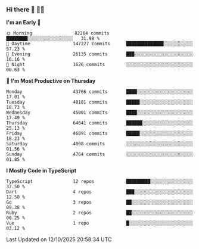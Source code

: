 ### Hi there 👋 🧑‍💻



<!--START_SECTION:waka-->
**I'm an Early 🐤** 

```text
🌞 Morning                82264 commits       ████████░░░░░░░░░░░░░░░░░   31.98 % 
🌆 Daytime                147227 commits      ██████████████░░░░░░░░░░░   57.23 % 
🌃 Evening                26135 commits       ███░░░░░░░░░░░░░░░░░░░░░░   10.16 % 
🌙 Night                  1626 commits        ░░░░░░░░░░░░░░░░░░░░░░░░░   00.63 % 
```
📅 **I'm Most Productive on Thursday** 

```text
Monday                   43766 commits       ████░░░░░░░░░░░░░░░░░░░░░   17.01 % 
Tuesday                  48181 commits       █████░░░░░░░░░░░░░░░░░░░░   18.73 % 
Wednesday                45001 commits       ████░░░░░░░░░░░░░░░░░░░░░   17.49 % 
Thursday                 64641 commits       ██████░░░░░░░░░░░░░░░░░░░   25.13 % 
Friday                   46891 commits       █████░░░░░░░░░░░░░░░░░░░░   18.23 % 
Saturday                 4008 commits        ░░░░░░░░░░░░░░░░░░░░░░░░░   01.56 % 
Sunday                   4764 commits        ░░░░░░░░░░░░░░░░░░░░░░░░░   01.85 % 
```


**I Mostly Code in TypeScript** 

```text
TypeScript               12 repos            █████████░░░░░░░░░░░░░░░░   37.50 % 
Dart                     4 repos             ███░░░░░░░░░░░░░░░░░░░░░░   12.50 % 
Go                       3 repos             ██░░░░░░░░░░░░░░░░░░░░░░░   09.38 % 
Ruby                     2 repos             ██░░░░░░░░░░░░░░░░░░░░░░░   06.25 % 
Vue                      1 repo              █░░░░░░░░░░░░░░░░░░░░░░░░   03.12 % 
```




 Last Updated on 12/10/2025 20:58:34 UTC
<!--END_SECTION:waka-->



